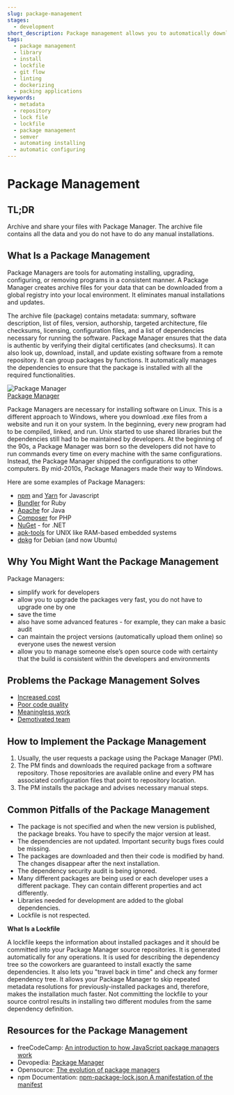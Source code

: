 ```yaml
---
slug: package-management
stages:
  - development
short_description: Package management allows you to automatically download, install, and update software using remote repositories and in a consistent manner. Package managers are software tools that eliminate maintaining the software manually.
tags:
  - package management
  - library
  - install
  - lockfile
  - git flow
  - linting
  - dockerizing
  - packing applications
keywords:
  - metadata
  - repository
  - lock file
  - lockfile
  - package management
  - semver
  - automating installing
  - automatic configuring
---
```


# Package Management

## TL;DR

Archive and share your files with Package Manager. The archive file contains all the data and you do not have to do any manual installations.

## What Is a Package Management

Package Managers are tools for automating installing, upgrading, configuring, or removing programs in a consistent manner. A Package Manager creates archive files for your data that can be downloaded from a global registry into your local environment. It eliminates manual installations and updates.

The archive file (package) contains metadata: summary, software description, list of files, version, authorship, targeted architecture, file checksums, licensing, configuration files, and a list of dependencies necessary for running the software. Package Manager ensures that the data is authentic by verifying their digital certificates (and checksums). It can also look up, download, install, and update existing software from a remote repository. It can group packages by functions. It automatically manages the dependencies to ensure that the package is installed with all the required functionalities.

![Package Manager](/files/package_manager)  
[Package Manager](https://devopedia.org/package-manager)

Package Managers are necessary for installing software on Linux. This is a different approach to Windows, where you download .exe files from a website and run it on your system. In the beginning, every new program had to be compiled, linked, and run. Unix started to use shared libraries but the dependencies still had to be maintained by developers. At the beginning of the 90s, a Package Manager was born so the developers did not have to run commands every time on every machine with the same configurations. Instead, the Package Manager shipped the configurations to other computers. By mid-2010s, Package Managers made their way to Windows.

Here are some examples of Package Managers:

- [npm](https://en.wikipedia.org/wiki/Npm) and [Yarn](https://yarnpkg.com/lang/en/) for Javascript
- [Bundler](https://bundler.io/) for Ruby
- [Apache](https://maven.apache.org/) for Java
- [Composer](https://getcomposer.org/) for PHP
- [NuGet](https://www.nuget.org/) - for .NET
- [apk-tools](http://apk-tools.sourceforge.net/) for UNIX like RAM-based embedded systems
- [dpkg](https://wiki.debian.org/Teams/Dpkg) for Debian (and now Ubuntu)

## Why You Might Want the Package Management

Package Managers:

- simplify work for developers
- allow you to upgrade the packages very fast, you do not have to upgrade one by one
- save the time
- also have some advanced features - for example, they can make a basic audit
- can maintain the project versions (automatically upload them online) so everyone uses the newest version
- allow you to manage someone else’s open source code with certainty that the build is consistent within the developers and environments

## Problems the Package Management Solves

- [Increased cost](/problems/increased-cost)
- [Poor code quality](/problems/poor-code-quality)
- [Meaningless work](/problems/meaningless-work)
- [Demotivated team](/problems/demotivated-team)

## How to Implement the Package Management

1. Usually, the user requests a package using the Package Manager (PM).
2. The PM finds and downloads the required package from a software repository. Those repositories are available online and every PM has associated configuration files that point to repository location.
3. The PM installs the package and advises necessary manual steps.

## Common Pitfalls of the Package Management

- The package is not specified and when the new version is published, the package breaks. You have to specify the major version at least.
- The dependencies are not updated. Important security bugs fixes could be missing.
- The packages are downloaded and then their code is modified by hand. The changes disappear after the next installation.
- The dependency security audit is being ignored.
- Many different packages are being used or each developer uses a different package. They can contain different properties and act differently.
- Libraries needed for development are added to the global dependencies.
- Lockfile is not respected.

**What Is a Lockfile**

A lockfile keeps the information about installed packages and it should be committed into your Package Manager source repositories. It is generated automatically for any operations. It is used for describing the dependency tree so the coworkers are guaranteed to install exactly the same dependencies. It also lets you "travel back in time" and check any former dependency tree. It allows your Package Manager to skip repeated metadata resolutions for previously-installed packages and, therefore, makes the installation much faster. Not committing the lockfile to your source control results in installing two different modules from the same dependency definition.

## Resources for the Package Management

- freeCodeCamp: [An introduction to how JavaScript package managers work](https://www.freecodecamp.org/news/javascript-package-managers-101-9afd926add0a/)
- Devopedia: [Package Manager](https://devopedia.org/package-manager#Linode-2017)
- Opensource: [The evolution of package managers](https://opensource.com/article/18/7/evolution-package-managers)
- npm Documentation: [npm-package-lock.json A manifestation of the manifest](https://docs.npmjs.com/files/package-lock.json)
